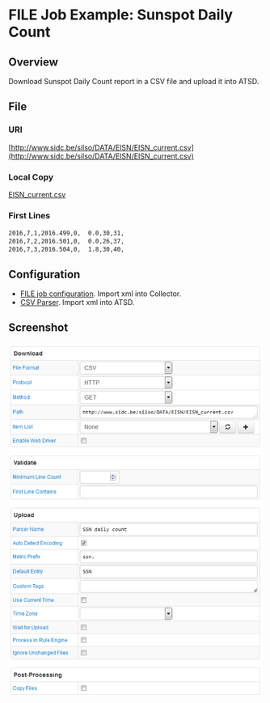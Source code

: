 # FILE Job Example: Sunspot Daily Count

## Overview

Download Sunspot Daily Count report in a CSV file and upload it into ATSD.

## File

### URI

[http://www.sidc.be/silso/DATA/EISN/EISN_current.csv](http://www.sidc.be/silso/DATA/EISN/EISN_current.csv)

### Local Copy

[EISN_current.csv](EISN_current.csv)

### First Lines

```ls
2016,7,1,2016.499,0,  0.0,30,31,
2016,7,2,2016.501,0,  0.0,26,37,
2016,7,3,2016.504,0,  1.8,30,40,
```

## Configuration

* [FILE job configuration](ssn-job.xml). Import xml into Collector.
* [CSV Parser](ssn-parser.xml). Import xml into ATSD.

## Screenshot

![Job Screenshot](ssn-config.png)
